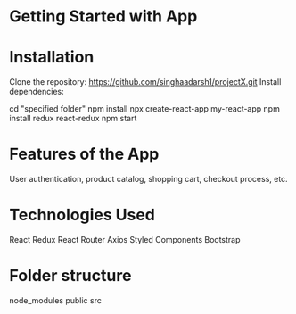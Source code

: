 # Getting Started with App

# Installation
Clone the repository: https://github.com/singhaadarsh1/projectX.git
Install dependencies:

  cd "specified folder"
  npm install
  npx create-react-app my-react-app
  npm install redux react-redux
  npm start

# Features of the App
  User authentication, product catalog, shopping cart, checkout process, etc.

# Technologies Used
  React
  Redux 
  React Router
  Axios
  Styled Components
  Bootstrap

# Folder structure
  
  node_modules
  public
  src


